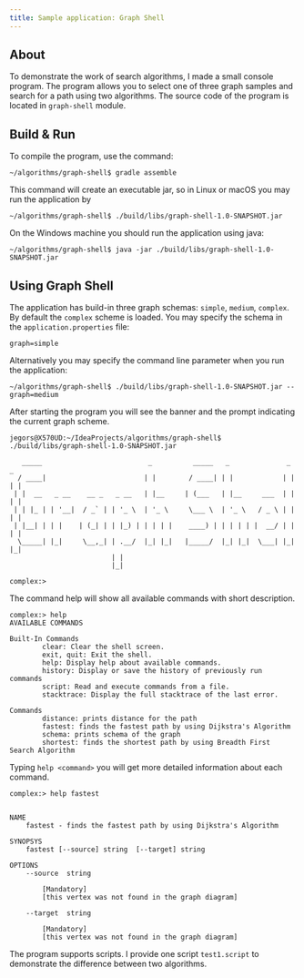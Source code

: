 ```yaml
---
title: Sample application: Graph Shell
---
```


## About

To demonstrate the work of search algorithms, I made a small console program. The program allows you to select one of three graph samples and search for a path using two algorithms. The source code of the program is located in `graph-shell` module. 

## Build & Run

To compile the program, use the command:

```shell
~/algorithms/graph-shell$ gradle assemble
```

This command will create an executable jar, so in Linux or macOS you may run the application by

```shell
~/algorithms/graph-shell$ ./build/libs/graph-shell-1.0-SNAPSHOT.jar 
```

On the Windows machine you should run the application using java:

```shell
~/algorithms/graph-shell$ java -jar ./build/libs/graph-shell-1.0-SNAPSHOT.jar 
```

## Using Graph Shell

The application has build-in three graph schemas: `simple`, `medium`, `complex`. By default the `complex` scheme is loaded. You may specify the schema in the `application.properties` file:

```properties
graph=simple
```

Alternatively you may specify the command line parameter when you run the application:

```shell
~/algorithms/graph-shell$ ./build/libs/graph-shell-1.0-SNAPSHOT.jar --graph=medium
```

After starting the program you will see the banner and the prompt indicating the current graph scheme.

```shell
jegors@X570UD:~/IdeaProjects/algorithms/graph-shell$ ./build/libs/graph-shell-1.0-SNAPSHOT.jar 

   _____                          _          _____   _              _   _
  / ____|                        | |        / ____| | |            | | | |
 | |  __   _ __    __ _   _ __   | |__     | (___   | |__     ___  | | | |
 | | |_ | | '__|  / _` | | '_ \  | '_ \     \___ \  | '_ \   / _ \ | | | |
 | |__| | | |    | (_| | | |_) | | | | |    ____) | | | | | |  __/ | | | |
  \_____| |_|     \__,_| | .__/  |_| |_|   |_____/  |_| |_|  \___| |_| |_|
                         | |
                         |_|

complex:> 
```

The command help will show all available commands with short description. 

```shell
complex:> help
AVAILABLE COMMANDS

Built-In Commands
        clear: Clear the shell screen.
        exit, quit: Exit the shell.
        help: Display help about available commands.
        history: Display or save the history of previously run commands
        script: Read and execute commands from a file.
        stacktrace: Display the full stacktrace of the last error.

Commands
        distance: prints distance for the path
        fastest: finds the fastest path by using Dijkstra's Algorithm
        schema: prints schema of the graph
        shortest: finds the shortest path by using Breadth First Search Algorithm
```

Typing `help <command>` you will get more detailed information about each command.

```shell
complex:> help fastest


NAME
	fastest - finds the fastest path by using Dijkstra's Algorithm

SYNOPSYS
	fastest [--source] string  [--target] string  

OPTIONS
	--source  string
		
		[Mandatory]
		[this vertex was not found in the graph diagram]

	--target  string
		
		[Mandatory]
		[this vertex was not found in the graph diagram]
```

The program supports scripts. I provide one script `test1.script` to demonstrate the difference between two algorithms. 




